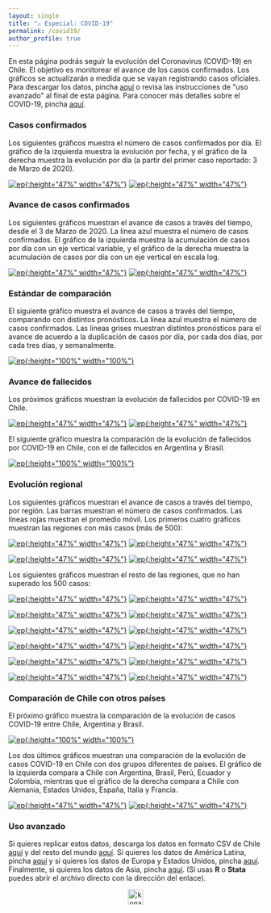 ```yaml
---
layout: single
title: "⚠️ Especial: COVID-19"
permalink: /covid19/
author_profile: true
---
```


En esta página podrás seguir la evolución del Coronavirus (COVID-19) en Chile. El objetivo es monitorear el avance de los casos confirmados. Los gráficos se actualizarán a medida que se vayan registrando casos oficiales. Para descargar los datos, pincha [aquí](https://www.minsal.cl/nuevo-coronavirus-2019-ncov/casos-confirmados-en-chile-covid-19/) o revisa las instrucciones de "uso avanzado" al final de esta página. Para conocer más detalles sobre el COVID-19, pincha [aquí](https://www.minsal.cl/nuevo-coronavirus-2019-ncov/).

### Casos confirmados

Los siguientes gráficos muestra el número de casos confirmados por día. El gráfico de la izquierda muestra la evolución por fecha, y el gráfico de la derecha muestra la evolución por día (a partir del primer caso reportado: 3 de Marzo de 2020).

[![ep](/images/chile_casos_diarios_fecha.png){:height="47%" width="47%"}](https://tresquintos.cl/images/chile_casos_diarios_fecha.png) [![ep](/images/chile_casos_diarios_dia.png){:height="47%" width="47%"}](https://tresquintos.cl/images/chile_casos_diarios_dia.png)


### Avance de casos confirmados

Los siguientes gráficos muestran el avance de casos a través del tiempo, desde el 3 de Marzo de 2020. La línea azul muestra el número de casos confirmados. El gráfico de la izquierda muestra la acumulación de casos por día con un eje vertical variable, y el gráfico de la derecha muestra la acumulación de casos por día con un eje vertical en escala log.

[![ep](/images/chile_casos_acumulados_freq.png){:height="47%" width="47%"}](https://tresquintos.cl/images/chile_casos_acumulados_freq.png) [![ep](/images/chile_casos_acumulados_log.png){:height="47%" width="47%"}](https://tresquintos.cl/images/chile_casos_acumulados_log.png)


### Estándar de comparación

El siguiente gráfico muestra el avance de casos a través del tiempo, comparando con distintos pronósticos. La línea azul muestra el número de casos confirmados. Las líneas grises muestran distintos pronósticos para el avance de acuerdo a la duplicación de casos por día, por cada dos días, por cada tres días, y semanalmente.

[![ep](/images/chile_casos_standard.png){:height="100%" width="100%"}](https://tresquintos.cl/images/chile_casos_standard.png)


### Avance de fallecidos

Los próximos gráficos muestran la evolución de fallecidos por COVID-19 en Chile.


[![ep](/images/chile_deaths_1.png){:height="47%" width="47%"}](https://tresquintos.cl/images/chile_deaths_1.png) [![ep](/images/chile_deaths_daily_steps.png){:height="47%" width="47%"}](https://tresquintos.cl/images/chile_deaths_daily_steps.png)


El siguiente gráfico muestra la comparación de la evolución de fallecidos por COVID-19 en Chile, con el de fallecidos en Argentina y Brasil.

[![ep](/images/latam_muertes.png){:height="100%" width="100%"}](https://tresquintos.cl/images/latam_muertes.png)



### Evolución regional

Los siguientes gráficos muestran el avance de casos a través del tiempo, por región. Las barras muestran el número de casos confirmados. Las líneas rojas muestran el promedio móvil. Los primeros cuatro gráficos muestran las regiones con más casos (más de 500):


[![ep](/images/chile_metropolitana.png){:height="47%" width="47%"}](https://tresquintos.cl/images/chile_metropolitana.png) [![ep](/images/chile_ñuble.png){:height="47%" width="47%"}](https://tresquintos.cl/images/chile_ñuble.png)

[![ep](/images/chile_biobio.png){:height="47%" width="47%"}](https://tresquintos.cl/images/chile_biobio.png) [![ep](/images/chile_araucania.png){:height="47%" width="47%"}](https://tresquintos.cl/images/chile_araucania.png)

 Los siguientes gráficos muestran el resto de las regiones, que no han superado los 500 casos:

[![ep](/images/chile_arica.png){:height="47%" width="47%"}](https://tresquintos.cl/images/chile_arica.png) [![ep](/images/chile_tarapaca.png){:height="47%" width="47%"}](https://tresquintos.cl/images/chile_tarapaca.png)

[![ep](/images/chile_antofagasta.png){:height="47%" width="47%"}](https://tresquintos.cl/images/chile_antofagasta.png) [![ep](/images/chile_atacama.png){:height="47%" width="47%"}](https://tresquintos.cl/images/chile_atacama.png)

[![ep](/images/chile_coquimbo.png){:height="47%" width="47%"}](https://tresquintos.cl/images/chile_coquimbo.png) [![ep](/images/chile_valparaiso.png){:height="47%" width="47%"}](https://tresquintos.cl/images/chile_valparaiso.png)

[![ep](/images/chile_ohiggins.png){:height="47%" width="47%"}](https://tresquintos.cl/images/chile_ohiggins.png) [![ep](/images/chile_maule.png){:height="47%" width="47%"}](https://tresquintos.cl/images/chile_maule.png)

[![ep](/images/chile_losrios.png){:height="47%" width="47%"}](https://tresquintos.cl/images/chile_losrios.png) [![ep](/images/chile_loslagos.png){:height="47%" width="47%"}](https://tresquintos.cl/images/chile_loslagos.png)

[![ep](/images/chile_aysen.png){:height="47%" width="47%"}](https://tresquintos.cl/images/chile_aysen.png) [![ep](/images/chile_magallanes.png){:height="47%" width="47%"}](https://tresquintos.cl/images/chile_magallanes.png)


### Comparación de Chile con otros países

El próximo gráfico muestra la comparación de la evolución de casos COVID-19 entre Chile, Argentina y Brasil.

[![ep](/images/latam_casos_standard.png){:height="100%" width="100%"}](https://tresquintos.cl/images/latam_casos_standard.png)

Los dos últimos gráficos muestran una comparación de la evolución de casos COVID-19 en Chile con dos grupos diferentes de países. El gráfico de la izquierda compara a Chile con Argentina, Brasil, Perú, Ecuador y Colombia, mientras que el gráfico de la derecha compara a Chile con Alemania, Estados Unidos, España, Italia y Francia.

[![ep](/images/latam_casos_standard2.png){:height="47%" width="47%"}](https://tresquintos.cl/images/latam_casos_standard2.png) [![ep](/images/europa_casos_standard2.png){:height="47%" width="47%"}](https://tresquintos.cl/images/europa_casos_standard2.png)


### Uso avanzado

Si quieres replicar estos datos, descarga los datos en formato CSV de Chile [aquí](https://raw.githubusercontent.com/tresquintos/tresquintos.github.io/master/files/covid19_chile.csv) y del resto del mundo [aquí](https://raw.githubusercontent.com/tresquintos/tresquintos.github.io/master/files/covid19_mundo.csv). Si quieres los datos de América Latina, pincha [aquí](https://raw.githubusercontent.com/tresquintos/tresquintos.github.io/master/files/covid19_latam.csv) y si quieres los datos de Europa y Estados Unidos, pincha [aquí](https://raw.githubusercontent.com/tresquintos/tresquintos.github.io/master/files/covid19_europa.csv). Finalmente, si quieres los datos de Asia, pincha [aquí](https://raw.githubusercontent.com/tresquintos/tresquintos.github.io/master/files/covid19_asia.csv). (Si usas **R** o **Stata** puedes abrir el archivo directo con la dirección del enlace).

<style>
.aligncenter {
    text-align: center;
}
</style>
<p class="aligncenter">
    <img src="/images/nes.png" width="30" height="30" alt="konami" />
</p>
<script src="/js/topsecret.js"></script>


<!-- Favicon -->
<link rel="apple-touch-icon" sizes="180x180" href="/apple-touch-icon.png">
<link rel="icon" type="image/png" sizes="32x32" href="/favicon-32x32.png">
<link rel="icon" type="image/png" sizes="16x16" href="/favicon-16x16.png">
<link rel="manifest" href="/site.webmanifest">
<link rel="mask-icon" href="/safari-pinned-tab.svg" color="#5bbad5">
<meta name="msapplication-TileColor" content="#b91d47">
<meta name="theme-color" content="#ffffff">
